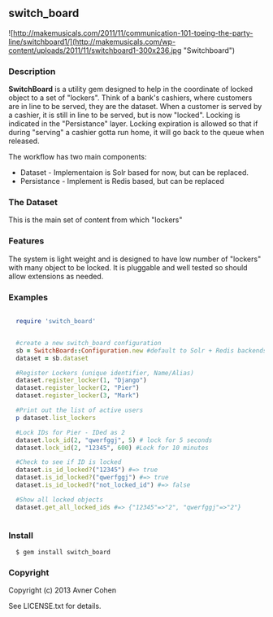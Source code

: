 ## switch_board

![http://makemusicals.com/2011/11/communication-101-toeing-the-party-line/switchboard1/](http://makemusicals.com/wp-content/uploads/2011/11/switchboard1-300x236.jpg "Switchboard")

### Description

**SwitchBoard** is a utility gem designed to help in the coordinate of locked object to a set of "lockers".
Think of a bank's cashiers, where customers are in line to be served, they are the dataset.
When a customer is served by a cashier, it is still in line to be served, but is now "locked".
Locking is indicated in the "Persistance" layer.
Locking expiration is allowed so that if during "serving" a cashier gotta run home, it will go back to the queue when released.


The workflow has two main components:

* Dataset - Implementaion is Solr based for now, but can be replaced.
* Persistance - Implement is Redis based, but can be replaced

### The Dataset

This is the main set of content from which "lockers"

### Features

The system is light weight and is designed to have low number of "lockers" with many object to be locked.
It is pluggable and well tested so should allow extensions as needed.

### Examples

````ruby

  require 'switch_board'


  #create a new switch_board configuration
  sb = SwitchBoard::Configuration.new #default to Solr + Redis backends
  dataset = sb.dataset

  #Register Lockers (unique identifier, Name/Alias)
  dataset.register_locker(1, "Django")
  dataset.register_locker(2, "Pier")
  dataset.register_locker(3, "Mark")

  #Print out the list of active users
  p dataset.list_lockers

  #Lock IDs for Pier - IDed as 2
  dataset.lock_id(2, "qwerfggj", 5) # lock for 5 seconds
  dataset.lock_id(2, "12345", 600) #Lock for 10 minutes

  #Check to see if ID is locked
  dataset.is_id_locked?("12345") #=> true
  dataset.is_id_locked?("qwerfggj") #=> true
  dataset.is_id_locked?("not_locked_id") #=> false

  #Show all locked objects
  dataset.get_all_locked_ids #=> {"12345"=>"2", "qwerfggj"=>"2"}



````

### Install

````
  $ gem install switch_board
````
### Copyright

Copyright (c) 2013 Avner Cohen

See LICENSE.txt for details.
